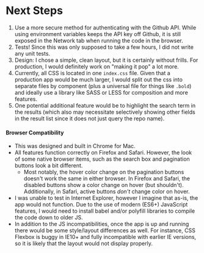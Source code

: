 # Next Steps #

1. Use a more secure method for authenticating with the Github API. While using environment variables keeps the API key off Github, it is still exposed in the Network tab when running the code in the browser.
2. Tests! Since this was only supposed to take a few hours, I did not write any unit tests.
3. Design: I chose a simple, clean layout, but it is certainly without frills. For production, I would definitely work on "making it pop" a lot more.
4. Currently, all CSS is located in one `index.css` file. Given that a production app would be much larger, I would split out the css into separate files by component (plus a universal file for things like `.bold`) and ideally use a library like SASS or LESS for composition and more features.
5. One potential additional feature would be to highlight the search term in the results (which also may necessitate selectively showing other fields in the result list since it does not just query the repo name).

#### Browser Compatibility ####
- This was designed and built in Chrome for Mac.
- All features function correctly on Firefox and Safari. However, the look of some native browser items, such as the search box and pagination buttons look a bit different.
  - Most notably, the hover color change on the pagination buttons doesn't work the same in either browser. In Firefox and Safari, the disabled buttons show a color change on hover (but shouldn't). Additionally, in Safari, active buttons _don't_ change color on hover.
- I was unable to test in Internet Explorer, however I imagine that as-is, the app would not function. Due to the use of modern (ES6+) JavaScript features, I would need to install babel and/or polyfill libraries to compile the code down to older JS.
- In addition to the JS incompatibilities, once the app is up and running there would be some style/layout differences as well. For instance, CSS Flexbox is buggy in IE10+ and fully incompatible with earlier IE versions, so it is likely that the layout would not display properly.